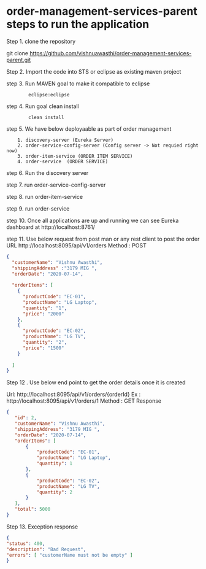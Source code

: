 # order-management-services-parent steps to run the application

Step 1. clone the repository 

git clone https://github.com/vishnuawasthi/order-management-services-parent.git

Step 2.  Import the code into STS or eclipse as existing maven project 

step 3.  Run MAVEN goal to make it compatible to eclipse 

			eclipse:eclipse
			
step 4. Run goal clean install 

			clean install 
			
step 5. We have below deployaable as part of order management 

		1. discovery-server (Eureka Server)
		2. order-service-config-server (Config server -> Not requied right now)
		3. order-item-service (ORDER ITEM SERVICE)
		4. order-service  (ORDER SERVICE)
		
step 6. Run the discovery server 

step 7. run order-service-config-server

step 8. run order-item-service 

step 9.  run order-service 

step 10. Once all applications are up and running we can see Eureka dashboard at http://localhost:8761/


step 11.  Use below request from post man or any rest client to post the order 
URL http://localhost:8095/api/v1/orders
Method : POST
```json
{
  "customerName": "Vishnu Awasthi",
  "shippingAddress" :"3179 MIG ",
  "orderDate": "2020-07-14",
 
  "orderItems": [
    {
      "productCode": "EC-01",
      "productName": "LG Laptop",
      "quantity": "1",
      "price": "2000"
    },
    {
      "productCode": "EC-02",
      "productName": "LG TV",
      "quantity": "2",
      "price": "1500"
    }
    
  ]
}
```
Step 12 . Use below end point to get the order details once it is created 

 Url: http://localhost:8095/api/v1/orders/{orderId}
 Ex : http://localhost:8095/api/v1/orders/1
 Method : GET
 Response 
 ```json
 {
    "id": 2,
    "customerName": "Vishnu Awasthi",
    "shippingAddress": "3179 MIG ",
    "orderDate": "2020-07-14",
    "orderItems": [
        {
            "productCode": "EC-01",
            "productName": "LG Laptop",
            "quantity": 1
        },
        {
            "productCode": "EC-02",
            "productName": "LG TV",
            "quantity": 2
        }
    ],
    "total": 5000
}
```
Step 13. Exception response
```json
{ 
"status": 400, 
"description": "Bad Request", 
"errors": [ "customerName must not be empty" ] 
}
```

